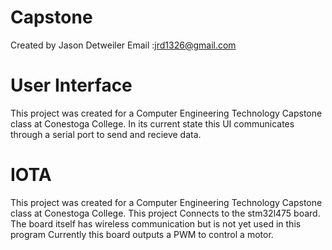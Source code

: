 # Capstone
Created by Jason Detweiler
Email :jrd1326@gmail.com


# User Interface
This project was created for a Computer Engineering Technology Capstone class at Conestoga College.
In its current state this UI communicates through a serial port to send and recieve data.

# IOTA
This project was created for a Computer Engineering Technology Capstone class at Conestoga College.
This project Connects to the stm32l475 board. The board itself has wireless communication but is not yet used in this program
Currently this board outputs a PWM to control a motor.
